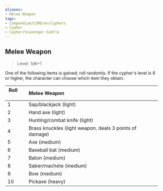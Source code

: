 ```yaml
---
aliases:
- Melee Weapon
tags:
- Compendium/CSRD/en/Cyphers
- Cypher
- Cypher/Scavenger-Subtle
---
```


  
## Melee Weapon  
>Level: 1d6+1  
  
One of the following items is gained; roll randomly. If the cypher's level is 6 or higher, the character can choose which item they obtain.  

|  Roll &nbsp; &nbsp; &nbsp; | Melee Weapon  |  
| ------------- | :----------- |  
| 1 | Sap/blackjack (light) |  
| 2 | Hand axe (light) |  
| 3 | Hunting/combat knife (light) |  
| 4 | Brass knuckles (light weapon, deals 3 points of damage) |  
| 5 | Axe (medium) |  
| 6 | Baseball bat (medium) |  
| 7 | Baton (medium) |  
| 8 | Saber/machete (medium) |  
| 9 | Bow (medium) |  
| 10 | Pickaxe (heavy) |